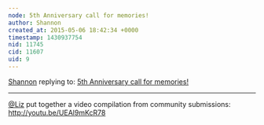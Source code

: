 ```yaml
---
node: 5th Anniversary call for memories!
author: Shannon
created_at: 2015-05-06 18:42:34 +0000
timestamp: 1430937754
nid: 11745
cid: 11607
uid: 9
---
```




[Shannon](../profile/Shannon) replying to: [5th Anniversary call for memories!](../notes/liz/04-06-2015/5th-anniversary-call-for-memories)

----
[@Liz](/profile/Liz) put together a video compilation from community submissions: http://youtu.be/UEAl9mKcR78